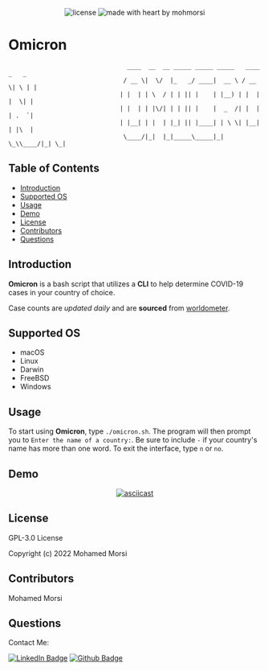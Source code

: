 <div align="center">

![license](https://img.shields.io/github/license/mohmorsi/Space-Byte?style=flat-square)
![made with heart by mohmorsi](https://img.shields.io/badge/made%20with%20%E2%9D%A4%EF%B8%8F%20by-mohmorsi-red?style=flat-square)
</div>
                                   
# Omicron
                                     ____  __  __ _____ _____ _____   ____  _   _ 
                                    / __ \|  \/  |_   _/ ____|  __ \ / __ \| \ | |
                                   | |  | | \  / | | || |    | |__) | |  | |  \| |
                                   | |  | | |\/| | | || |    |  _  /| |  | | .  `|
                                   | |__| | |  | |_| || |____| | \ \| |__| | |\  |
                                    \____/|_|  |_|_____\_____|_|  \_\\____/|_| \_|
## Table of Contents
* [Introduction](#introduction)
* [Supported OS](#supported-os)
* [Usage](#usage)
* [Demo](#demo)
* [License](#license)
* [Contributors](#contributors)
* [Questions](#questions)

## Introduction
**Omicron** is a bash script that utilizes a **CLI** to help determine COVID-19 cases in your country of choice. 

Case counts are _updated daily_ and are **sourced** from <a href="https://www.worldometers.info/coronavirus/#countries">worldometer</a>.

## Supported OS
<ul>
<li> macOS </li>
<li> Linux </li>
<li> Darwin </li>
<li> FreeBSD </li>
<li> Windows </li>
</ul>

## Usage
To start using **Omicron**, type `./omicron.sh`. The program will then prompt you to `Enter the name of a country:`. Be sure to include `-` if your country's name has more than one word. To exit the interface, type `n` or `no`.

## Demo
<div align="center">
  
[![asciicast](https://asciinema.org/a/hD6g2ny6NvsoEfCIDrWZRYG3T.svg)](https://asciinema.org/a/hD6g2ny6NvsoEfCIDrWZRYG3T)
</div>


## License
GPL-3.0 License

Copyright (c) 2022 Mohamed Morsi
## Contributors
Mohamed Morsi
## Questions
Contact Me:

[![LinkedIn Badge](https://img.shields.io/badge/LinkedIn-0077B5?style=for-the-badge&logo=linkedin&logoColor=white)](https://www.linkedin.com/in/mohamedammorsi)
[![Github Badge](https://img.shields.io/badge/Github-100000?style=for-the-badge&logo=github&logoColor=white)](https://www.github.com/mohmorsi)
